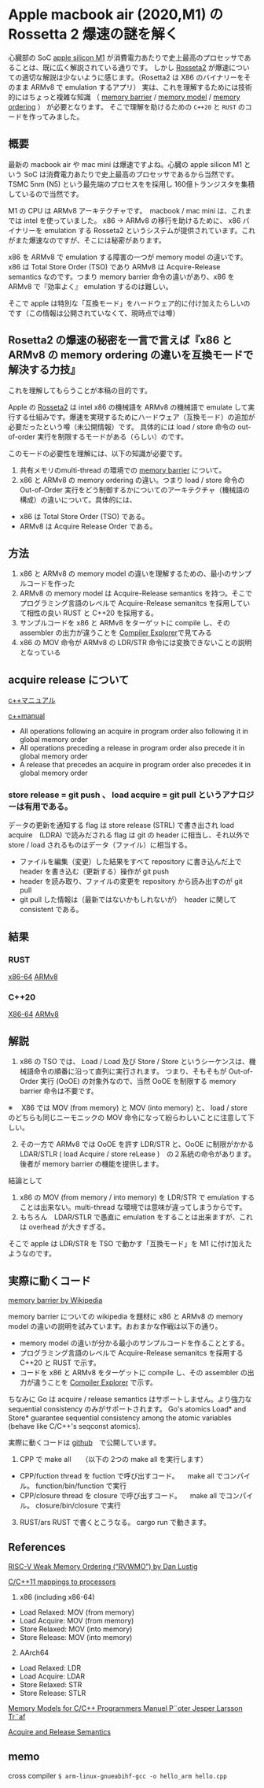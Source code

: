 # Apple macbook air (2020,M1) の Rossetta 2 爆速の謎を解く

心臓部の SoC [apple silicon M1](https://en.wikipedia.org/wiki/Apple_M1) 
が消費電力あたりで史上最高のプロセッサであることは、既に広く解説されている通りです。
しかし
[Rosseta2](https://en.wikipedia.org/wiki/Rosetta_(software)#Rosetta_2)
が爆速についての適切な解説は少ないように感じます。（Rosetta2 は X86 のバイナリーをそのまま ARMv8 で emulation するアプリ）
実は、これを理解するためには技術的にはちょっと複雑な知識 
（
[memory barrier](https://en.wikipedia.org/wiki/Memory_barrier) /
[memory model](https://en.wikipedia.org/wiki/Memory_model_(programming)) /
[memory ordering](https://en.wikipedia.org/wiki/Memory_ordering)
）
が必要となります。
そこで理解を助けるための `C++20` と `RUST` のコードを作ってみました。

## 概要

最新の macbook air や mac mini は爆速ですよね。心臓の apple silicon M1 という SoC は消費電力あたりで史上最高のプロセッサであるから当然です。 TSMC 5nm (N5) という最先端のプロセスをを採用し 160億トランジスタを集積しているので当然です。

M1 の CPU は ARMv8 アーキテクチャです。　macbook / mac mini は、これまでは intel を使っていました。 x86 -> ARMv8 の移行を助けるために、 x86 バイナリーを emulation する Rosseta2 というシステムが提供されています。これがまた爆速なのですが、そこには秘密があります。

x86 を ARMv8 で emulation する障害の一つが memory model の違いです。 x86 は Total Store Order (TSO) であり ARMv8 は Acquire-Release　semantics なのです。つまり memory barrier 命令の違いがあり、x86 を ARMv8 で『効率よく』 emulation するのは難しい。

そこで apple は特別な「互換モード」をハードウェア的に付け加えたらしいのです（この情報は公開されていなくて、現時点では噂）

## Rosetta2 の爆速の秘密を一言で言えば『x86 と ARMv8 の memory ordering の違いを互換モードで解決する力技』

これを理解してもらうことが本稿の目的です。

Apple の 
[Rosseta2](https://en.wikipedia.org/wiki/Rosetta_(software)#Rosetta_2) 
は intel x86 の機械語を ARMv8 の機械語で emulate して実行する仕組みです。爆速を実現するためにハードウェア（互換モード）の追加が必要だったという噂（未公開情報）です。
具体的には load / store 命令の out-of-order 実行を制限するモードがある（らしい）のです。

このモードの必要性を理解には、以下の知識が必要です。

1. 共有メモリのmulti-thread の環境での [memory barrier](https://en.wikipedia.org/wiki/Memory_barrier) について。
2. x86 と ARMv8 の memory ordering の違い。つまり load /  store 命令の Out-of-Order 実行をどう制御するかについてのアーキテクチャ（機械語の構成）の違いについて。具体的には、
 * x86 は Total Store Order (TSO) である。
 * ARMv8 は Acquire Release Order である。

## 方法

1. x86 と ARMv8 の memory model の違いを理解するための、最小のサンプルコードを作った
2. ARMv8 の memory model は Acquire-Release semantics を持つ。そこでプログラミング言語のレベルで Acquire-Release semanitcs を採用していて相性の良い RUST と C++20 を採用する。 
3. サンプルコードを x86 と ARMv8 をターゲットに compile し、その assembler の出力が違うことを [Compiler Explorer](https://godbolt.org/)で見てみる
4.  x86 の MOV 命令が ARMv8 の LDR/STR 命令には変換できないことの説明となっている




## acquire release について

[c++マニュアル](https://cpprefjp.github.io/reference/atomic/memory_order.html)

[c++manual](https://en.cppreference.com/w/cpp/atomic/memory_order)

- All operations following an acquire in program order also following it in global memory order
- All operations preceding a release in program order also precede it in global memory order
- A release that precedes an acquire in program order also precedes it in global memory order

### store release = git push 、 load acquire = git pull というアナロジーは有用である。

データの更新を通知する flag は store release (STRL) で書き出され load acquire　(LDRA) で読みだされる 
flag は git の header に相当し、それ以外で store / load されるものはデータ（ファイル）に相当する。

- ファイルを編集（変更）した結果をすべて repository に書き込んだ上で header を書き込む（更新する）操作が git push 
- header を読み取り、ファイルの変更を repository から読み出すのが git pull 
- git pull した情報は（最新ではないかもしれないが）　header に関して consistent である。

## 結果

### RUST

[x86-64](https://godbolt.org/z/df7cfv) 
[ARMv8](https://godbolt.org/z/6r5j13)

### C++20

[X86-64](https://godbolt.org/z/x7j1rc) 
[ARMv8](https://godbolt.org/z/chsbxK)

## 解説

1. x86 の TSO では、 Load / Load 及び Store / Store というシーケンスは、機械語命令の順番に沿って直列に実行されます。
つまり、そもそもが Out-of-Order 実行 (OoOE) の対象外なので、当然 OoOE を制限する memory barrier 命令は不要です。

※　 X86 では MOV (from memory) と MOV (into memory) と、 load / store のどちらも同じニーモニックの MOV 命令になって紛らわしいことに注意して下しい。

2. その一方で ARMv8 では OoOE を許す LDR/STR と、OoOE に制限がかかる LDAR/STLR ( load Acquire / store reLease )　の２系統の命令があります。後者が memory barrier の機能を提供します。 

結論として

1. x86 の MOV (from memory / into memory) を LDR/STR で emulation することは出来ない。multi-thread な環境では意味が違ってしまうからです。
2. もちろん　LDAR/STLR で愚直に emulation をすることは出来ますが、これは overhead が大きすぎる。

そこで apple は LDR/STR を TSO で動かす「互換モード」を M1 に付け加えたようなのです。

## 実際に動くコード

[memory barrier by Wikipedia](https://en.wikipedia.org/wiki/Memory_barrier)

memory barrier についての wikipedia を題材に x86 と ARMv8 の memory model の違いの説明を試みています。おおまかな作戦は以下の通り。

- memory model の違いが分かる最小のサンプルコードを作ることとする。
- プログラミング言語のレベルで Acquire-Release semanitcs を採用する C++20 と RUST で示す。 
- コードを x86 と ARMv8 をターゲットに compile し、その assembler の出力が違うことを  [Compiler Explorer](https://godbolt.org/) で示す。

ちなみに Go は acquire / release semantics はサポートしません。より強力な sequential consistency のみがサポートされます。
Go's atomics Load* and Store* guarantee sequential consistency among the atomic variables (behave like C/C++'s seqconst atomics).

実際に動くコードは [github](https://github.com/i-ogata-aist-go-jp/Acquire-Release)　で公開しています。

1. CPP で make all　　（以下の 2つの make all を実行します）
 - CPP/fuction thread を fuction で呼び出すコード。 　make all でコンパイル。 function/bin/function で実行
 - CPP/closure thread を closure で呼び出すコード。 　make all でコンパイル。 closure/bin/closure で実行
3. RUST/ars RUST で書くとこうなる。 cargo run で動きます。

## References

[RISC-V Weak Memory Ordering (“RVWMO”) by Dan Lustig](https://riscv.org/wp-content/uploads/2018/05/14.25-15.00-RISCVMemoryModelTutorial.pdf)


[C/C++11 mappings to processors](https://www.cl.cam.ac.uk/~pes20/cpp/cpp0xmappings.html)

1. x86 (including x86-64)
 * Load Relaxed: MOV (from memory) 
 * Load Acquire: MOV (from memory) 
 * Store Relaxed: MOV (into memory) 
 * Store Release: MOV (into memory)
 
2. AArch64
 * Load Relaxed: LDR 
 * Load Acquire: LDAR 
 * Store Relaxed: STR 
 * Store Release: STLR


[Memory Models for C/C++ Programmers Manuel P¨oter Jesper Larsson Tr¨af](https://arxiv.org/pdf/1803.04432.pdf) 


[Acquire and Release Semantics](https://preshing.com/20120913/acquire-and-release-semantics)

## memo
cross compiler `$ arm-linux-gnueabihf-gcc -o hello_arm hello.cpp`


